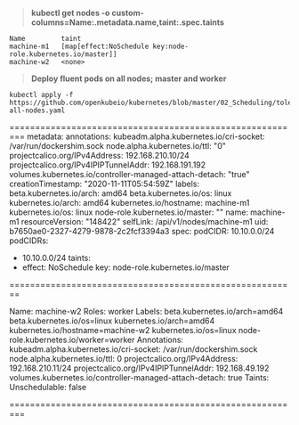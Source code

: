 > **kubectl get nodes -o custom-columns=Name:.metadata.name,taint:.spec.taints**
```
Name         taint
machine-m1   [map[effect:NoSchedule key:node-role.kubernetes.io/master]]
machine-w2   <none>
```
> **Deploy fluent pods on all nodes; master and worker**
```
kubectl apply -f https://github.com/openkubeio/kubernetes/blob/master/02_Scheduling/toleration-all-nodes.yaml
```
=========================================================
metadata:
  annotations:
    kubeadm.alpha.kubernetes.io/cri-socket: /var/run/dockershim.sock
    node.alpha.kubernetes.io/ttl: "0"
    projectcalico.org/IPv4Address: 192.168.210.10/24
    projectcalico.org/IPv4IPIPTunnelAddr: 192.168.191.192
    volumes.kubernetes.io/controller-managed-attach-detach: "true"
  creationTimestamp: "2020-11-11T05:54:59Z"
  labels:
    beta.kubernetes.io/arch: amd64
    beta.kubernetes.io/os: linux
    kubernetes.io/arch: amd64
    kubernetes.io/hostname: machine-m1
    kubernetes.io/os: linux
    node-role.kubernetes.io/master: ""
  name: machine-m1
  resourceVersion: "148422"
  selfLink: /api/v1/nodes/machine-m1
  uid: b7650ae0-2327-4279-9878-2c2fcf3394a3
spec:
  podCIDR: 10.10.0.0/24
  podCIDRs:
  - 10.10.0.0/24
  taints:
  - effect: NoSchedule
    key: node-role.kubernetes.io/master

========================================================

Name:               machine-w2
Roles:              worker
Labels:             beta.kubernetes.io/arch=amd64
                    beta.kubernetes.io/os=linux
                    kubernetes.io/arch=amd64
                    kubernetes.io/hostname=machine-w2
                    kubernetes.io/os=linux
                    node-role.kubernetes.io/worker=worker
Annotations:        kubeadm.alpha.kubernetes.io/cri-socket: /var/run/dockershim.sock
                    node.alpha.kubernetes.io/ttl: 0
                    projectcalico.org/IPv4Address: 192.168.210.11/24
                    projectcalico.org/IPv4IPIPTunnelAddr: 192.168.49.192
                    volumes.kubernetes.io/controller-managed-attach-detach: true
Taints:             <none>
Unschedulable:      false

=========================================================


